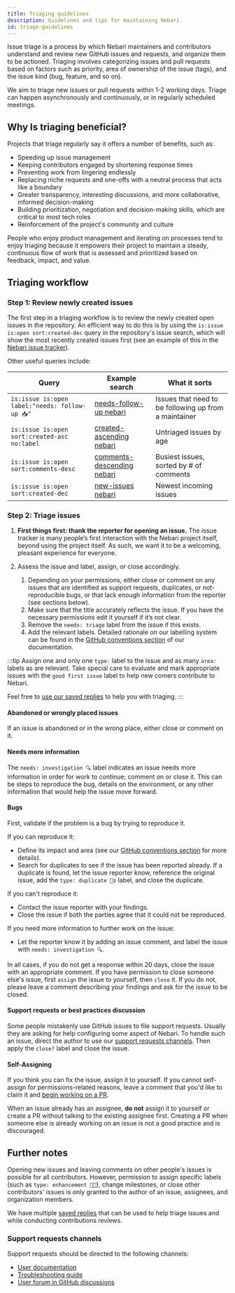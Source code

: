 ```yaml
---
title: Triaging guidelines
description: Guidelines and tips for maintaining Nebari
id: triage-guidelines
---
```


Issue triage is a process by which Nebari maintainers and contributors understand and review new GitHub issues and requests,
and organize them to be actioned. Triaging involves categorizing issues and pull requests based on factors such as priority,
area of ownership of the issue (tags), and the issue kind (bug, feature, and so on).

We aim to triage new issues or pull requests within 1-2 working days.
Triage can happen asynchronously and continuously, or in regularly scheduled meetings.

## Why Is triaging beneficial?

Projects that triage regularly say it offers a number of benefits, such as:

- Speeding up issue management
- Keeping contributors engaged by shortening response times
- Preventing work from lingering endlessly
- Replacing niche requests and one-offs with a neutral process that acts like a boundary
- Greater transparency, interesting discussions, and more collaborative, informed decision-making
- Building prioritization, negotiation and decision-making skills, which are critical to most tech roles
- Reinforcement of the project's community and culture

People who enjoy product management and iterating on processes tend to enjoy triaging because it empowers their project to maintain a steady,
continuous flow of work that is assessed and prioritized based on feedback, impact, and value.

## Triaging workflow

### Step 1: Review newly created issues

The first step in a triaging workflow is to review the newly created open issues in the repository.
An efficient way to do this is by using the `is:issue is:open sort:created-dec` query in the repository's issue search,
which will show the most recently created issues first (see an example of this in the [Nebari issue tracker](https://github.com/nebari-dev/nebari/issues?q=is%3Aissue+is%3Aopen+sort%3Acreated-desc)).

Other useful queries include:

| Query                                           | Example search                                                                                                                              | What it sorts                                         |
| ----------------------------------------------- | ------------------------------------------------------------------------------------------------------------------------------------------- | ----------------------------------------------------- |
| `is:issue is:open label:"needs: follow-up 📥" ` | [needs-follow-up nebari](https://github.com/nebari-dev/nebari/issues?q=is%3Aissue+is%3Aopen+label%3A%22needs%3A+follow-up+%F0%9F%93%A5%22+) | Issues that need to be following up from a maintainer |
| `is:issue is:open sort:created-asc no:label`    | [created-ascending nebari](https://github.com/nebari-dev/nebari/issues?q=is%3Aissue+is%3Aopen+sort%3Acreated-asc+no%3Alabel)                | Untriaged issues by age                               |
| `is:issue is:open sort:comments-desc`           | [comments-descending nebari](https://github.com/nebari-dev/nebari/issues?q=is%3Aissue+is%3Aopen+sort%3Acomments-desc)                       | Busiest issues, sorted by # of comments               |
| `is:issue is:open sort:created-dec`             | [new-issues nebari](https://github.com/nebari-dev/nebari/issues?q=is%3Aopen+is%3Aissue)                                                     | Newest incoming issues                                |

### Step 2: Triage issues

1. **First things first: thank the reporter for opening an issue.**
   The issue tracker is many people’s first interaction with the Nebari project itself,
   beyond using the project itself. As such, we want it to be a welcoming, pleasant experience for everyone.

2. Assess the issue and label, assign, or close accordingly.
   1. Depending on your permissions, either close or comment on any issues that are identified as support requests,
      duplicates, or not-reproducible bugs, or that lack enough information from the reporter (see sections below).
   2. Make sure that the title accurately reflects the issue. If you have the necessary permissions edit it yourself if it’s not clear.
   3. Remove the `needs: triage` label from the issue if this exists.
   4. Add the relevant labels.
      Detailed rationale on our labelling system can be found in the [GitHub conventions section][github-conventions] of our documentation.

:::tip
Assign one and only one `type:` label to the issue and as many `area:` labels as are relevant. Take special care to evaluate and mark appropriate issues with the `good first issue` label to help new comers contribute to Nebari.

Feel free to [use our saved replies][saved-replies] to help you with triaging.
:::

#### Abandoned or wrongly placed issues

If an issue is abandoned or in the wrong place, either close or comment on it.

#### Needs more information

The `needs: investigation 🔍` label indicates an issue needs more information in order for work to continue; comment on or close it.
This can be steps to reproduce the bug, details on the environment, or any other information that would help the issue move forward.

#### Bugs

First, validate if the problem is a bug by trying to reproduce it.

If you can reproduce it:

- Define its impact and area (see our [GitHub conventions section][github-conventions] for more details).
- Search for duplicates to see if the issue has been reported already. If a duplicate is found, let the issue reporter know,
  reference the original issue, add the `type: duplicate 👯‍♀️` label, and close the duplicate.

If you can't reproduce it:

- Contact the issue reporter with your findings.
- Close the issue if both the parties agree that it could not be reproduced.

If you need more information to further work on the issue:

- Let the reporter know it by adding an issue comment, and label the issue with `needs: investigation 🔍`.

In all cases, if you do not get a response within 20 days, close the issue with an appropriate comment.
If you have permission to close someone else's issue, first `assign` the issue to yourself, then `close` it.
If you do not, please leave a comment describing your findings and ask for the issue to be closed.

#### Support requests or best practices discussion

Some people mistakenly use GitHub issues to file support requests. Usually they are asking for help configuring some aspect of Nebari.
To handle such an issue, direct the author to use our [support requests channels](#support-requests-channels).
Then apply the `close?` label and close the issue.

#### Self-Assigning

If you think you can fix the issue, assign it to yourself. If you cannot self-assign for permissions-related reasons,
leave a comment that you'd like to claim it and [begin working on a PR][code-contributions].

When an issue already has an assignee, **do not** assign it to yourself or create a PR without talking to the existing assignee first.
Creating a PR when someone else is already working on an issue is not a good practice and is discouraged.

## Further notes

Opening new issues and leaving comments on other people's issues is possible for all contributors.
However, permission to assign specific labels (such as `type: enhancement 💅🏼`), change milestones,
or close other contributors' issues is only granted to the author of an issue, assignees, and organization members.

We have multiple [saved replies][saved-replies] that can be used to help triage issues and while conducting contributions reviews.

### Support requests channels

Support requests should be directed to the following channels:

- [User documentation](https://nebari.dev/docs/welcome)
- [Troubleshooting guide][troubleshooting]
- [User forum in GitHub discussions](https://github.com/orgs/nebari-dev/discussions)

<!-- Internal links -->

[code-contributions]: community/code-contributions.mdx
[github-conventions]: community/maintainers/github-conventions.md
[troubleshooting]: ../../troubleshooting.mdx
[saved-replies]: ./saved-replies.md

